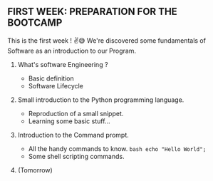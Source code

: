 ## FIRST WEEK: PREPARATION FOR THE BOOTCAMP

This is the first week ! ✌️😅
We're discovered some fundamentals of Software as an introduction to our Program.

1. What's software Engineering ?
    - Basic definition
    - Software Lifecycle

2. Small introduction to the Python programming language.
    - Reproduction of a small snippet.
    - Learning some basic stuff...

3. Introduction to the Command prompt.
    - All the handy commands to know.
    `` bash
    echo "Hello World";
    ``
    - Some shell scripting commands.

4. (Tomorrow)